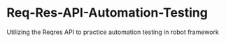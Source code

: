 # Req-Res-API-Automation-Testing
Utilizing the Reqres API to practice automation testing in robot framework
